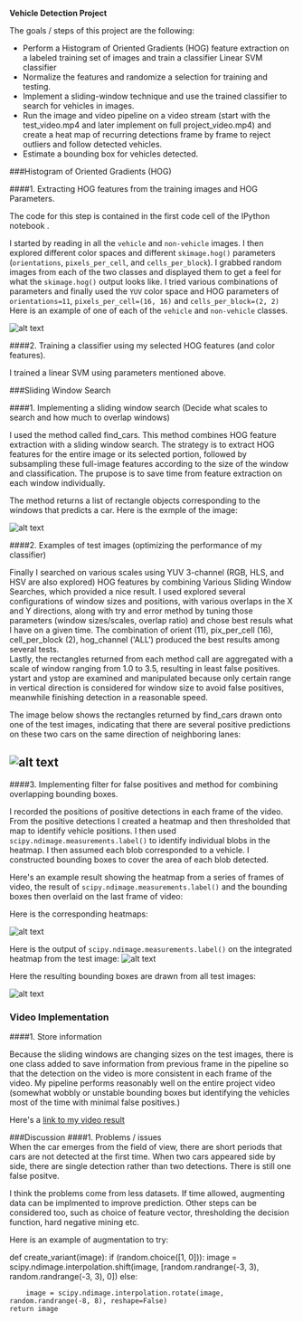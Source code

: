 **Vehicle Detection Project**

The goals / steps of this project are the following:

* Perform a Histogram of Oriented Gradients (HOG) feature extraction on a labeled training set of images and train a classifier Linear SVM classifier
* Normalize the features and randomize a selection for training and testing.
* Implement a sliding-window technique and use the trained classifier to search for vehicles in images.
* Run the image and video pipeline on a video stream (start with the test_video.mp4 and later implement on full project_video.mp4) and create a heat map of recurring detections frame by frame to reject outliers and follow detected vehicles.
* Estimate a bounding box for vehicles detected.

###Histogram of Oriented Gradients (HOG)

####1. Extracting HOG features from the training images and HOG Parameters.

The code for this step is contained in the first code cell of the IPython notebook .  

I started by reading in all the `vehicle` and `non-vehicle` images.  I then explored different color spaces and different `skimage.hog()` parameters (`orientations`, `pixels_per_cell`, and `cells_per_block`).  I grabbed random images from each of the two classes and displayed them to get a feel for what the `skimage.hog()` output looks like.
I tried various combinations of parameters and finally used the `YUV` color space and HOG parameters of `orientations=11`, `pixels_per_cell=(16, 16)` and `cells_per_block=(2, 2)`
Here is an example of one of each of the `vehicle` and `non-vehicle` classes. 

![alt text](output_images/image1.png)

####2. Training a classifier using my selected HOG features (and color features).

I trained a linear SVM using parameters mentioned above.

###Sliding Window Search

####1. Implementing a sliding window search (Decide what scales to search and how much to overlap windows)

I used the method called find_cars. This method combines HOG feature extraction with a sliding window search. The strategy is to extract HOG features for the entire image or its selected portion, followed by subsampling these full-image features according to the size of the window and classification. The prupose is to save time from feature extraction on each window individually. 

The method returns a list of rectangle objects corresponding to the windows that predicts a car. Here is the exmple of the image:  

![alt text](output_images/image2.png)

####2. Examples of test images (optimizing the performance of my classifier)

Finally I searched on various scales using YUV 3-channel (RGB, HLS, and HSV are also explored) HOG features by combining Various Sliding Window Searches, which provided a nice result.  I used explored several configurations of window sizes and positions, with various overlaps in the X and Y directions, along with try and error method by tuning those parameters (window sizes/scales, overlap ratio) and chose best resuls what I have on a given time.  The combination of orient (11), pix_per_cell (16), cell_per_block (2), hog_channel ('ALL') produced the best results among several tests.  
Lastly, the rectangles returned from each method call are aggregated with a scale of window ranging from 1.0 to 3.5, resulting in least false positives. ystart and ystop are examined and manipulated because only certain range in vertical direction is considered for window size to avoid false positives, meanwhile finishing detection in a reasonable speed. 

The image below shows the rectangles returned by find_cars drawn onto one of the test images, indicating that there are several positive predictions on these two cars on the same direction of neighboring lanes:

![alt text](output_images/image3.png)
---

####3. Implementing filter for false positives and method for combining overlapping bounding boxes.

I recorded the positions of positive detections in each frame of the video.  From the positive detections I created a heatmap and then thresholded that map to identify vehicle positions.  I then used `scipy.ndimage.measurements.label()` to identify individual blobs in the heatmap.  I then assumed each blob corresponded to a vehicle.  I constructed bounding boxes to cover the area of each blob detected.  

Here's an example result showing the heatmap from a series of frames of video, the result of `scipy.ndimage.measurements.label()` and the bounding boxes then overlaid on the last frame of video:

Here is the corresponding heatmaps:

![alt text](output_images/image4.png)

Here is the output of `scipy.ndimage.measurements.label()` on the integrated heatmap from the test image:
![alt text](output_images/image5.png)

Here the resulting bounding boxes are drawn from all test images:

![alt text](output_images/image7.png)


### Video Implementation

####1. Store information

Because the sliding windows are changing sizes on the test images, there is one class added to save information from previous frame in the pipeline so that the detection on the video is more consistent in each frame of the video.
My pipeline performs reasonably well on the entire project video (somewhat wobbly or unstable bounding boxes but identifying the vehicles most of the time with minimal false positives.)

Here's a [link to my video result](./project_video.mp4)


###Discussion
####1. Problems / issues  
When the car emerges from the field of view, there are short periods that cars are not detected at the first time. When two cars appeared side by side, there are single detection rather than two detections. There is still one false positve.

I think the problems come from less datasets. If time allowed, augmenting data can be implmented to improve prediction. Other steps can be considered too, such as choice of feature vector, thresholding the decision function, hard negative mining etc. 

Here is an example of augmentation to try:

def create_variant(image):
    if (random.choice([1, 0])):
        image = scipy.ndimage.interpolation.shift(image, [random.randrange(-3, 3), random.randrange(-3, 3), 0])
    else:

        image = scipy.ndimage.interpolation.rotate(image, random.randrange(-8, 8), reshape=False)
    return image

 

